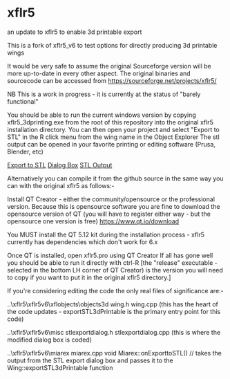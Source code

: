 # xflr5
 an update to xflr5 to enable 3d printable export



This is a fork of xflr5_v6 to test options for directly producing 3d printable wings

It would be very safe to assume the original Sourceforge version will be more up-to-date in every other aspect.
The original binaries and sourcecode can be accessed from https://sourceforge.net/projects/xflr5/


NB This is a work in progress - it is currently at the status of "barely functional"



You should be able to run the current windows version by copying xflr5_3dprinting.exe from the root of this repository into the original xflr5 installation directory.
You can then open your project and select "Export to STL" in the R click menu from the wing name in the Object Explorer
The stl output can be opened in your favorite printing or editing software (Prusa, Blender, etc)

[Export to STL](doc/STLExport.png)
[Dialog Box](doc/STLExport.png)
[STL Output](doc/STLoutput.png)



Alternatively you can compile it from the github source in the same way you can with the original xflr5 as follows:-


Install QT Creator - either the community/opensource or the professional version.
    Because this is opensource software you are fine to download the opensource version of QT (you will have to register either way - but the opensource one version is free) 
    https://www.qt.io/download

You MUST install the QT 5.12 kit during the installation process - xflr5 currently has dependencies which don't work for 6.x

Once QT is installed, open xflr5.pro using QT Creator
If all has gone well you should be able to run it directly with ctrl-R
[the "release" executable - selected in the bottom LH corner of QT Creator) is the version you will need to copy if you want to put it in the original xflr5 directory.]

If you're considering editing the code the only real files of significance are:-

..\xflr5\xflr5v6\xflobjects\objects3d
wing.h
wing.cpp   (this has the heart of the code updates - exportSTL3dPrintable is the primary entry point for this code)

..\xflr5\xflr5v6\misc
stlexportdialog.h
stlexportdialog.cpp     (this is where the modified dialog box is coded)

..\xflr5\xflr5v6\miarex
miarex.cpp
    void Miarex::onExporttoSTL()    // takes the output from the STL export dialog box and passes it to the Wing::exportSTL3dPrintable function